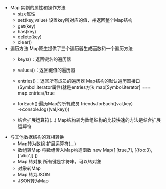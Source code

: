 - Map 实例的属性和操作方法
    - size属性
    - set(key,value) 设置key所对应的值，并返回整个Map结构
    - get(key)
    - has(key)
    - delete(key)
    - clear()
- 遍历方法
    Map原生提供了三个遍历器生成函数和一个遍历方法
    - keys()：返回键名的遍历器
    - values()：返回键值的遍历器
    - entries()：返回所有成员的遍历器
    Map结构的默认遍历器接口(Symbol.iterator属性)就是entries方法
    map[Symbol.iterator] === map.entries//true
    - forEach():遍历Map的所有成员
    friends.forEach((val,key) =>console.log((val,key)))

    - 结合扩展运算符(...)
    Map结构转为数组结构的比较快速的方法是结合扩展运算符
- 与其他数据结构的互相转换
    - Map转为数组  扩展运算符(...)
    - 数组转Map  将数组传入Map构造函数
    new Map([
        [true,7],
        [{foo:3},['abc']]
    ])
    - Map 转对象  所有键是字符串，可以转对象
    - 对象转Map
    - Map 转为JSON
    - JSON转为Map
    